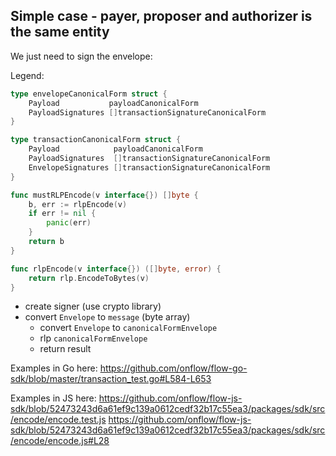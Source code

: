 ## Simple case - payer, proposer and authorizer is the same entity
We just need to sign the envelope:

Legend:
```go
type envelopeCanonicalForm struct {
	Payload           payloadCanonicalForm
	PayloadSignatures []transactionSignatureCanonicalForm
}

type transactionCanonicalForm struct {
	Payload            payloadCanonicalForm
	PayloadSignatures  []transactionSignatureCanonicalForm
	EnvelopeSignatures []transactionSignatureCanonicalForm
}
```

```go
func mustRLPEncode(v interface{}) []byte {
	b, err := rlpEncode(v)
	if err != nil {
		panic(err)
	}
	return b
}

func rlpEncode(v interface{}) ([]byte, error) {
	return rlp.EncodeToBytes(v)
}
```

- create signer (use crypto library)
- convert `Envelope` to `message` (byte array)
    - convert `Envelope` to `canonicalFormEnvelope`
    - rlp `canonicalFormEnvelope`
    - return result
      

Examples in Go here:
https://github.com/onflow/flow-go-sdk/blob/master/transaction_test.go#L584-L653

Examples in JS here:
https://github.com/onflow/flow-js-sdk/blob/52473243d6a61ef9c139a0612cedf32b17c55ea3/packages/sdk/src/encode/encode.test.js
https://github.com/onflow/flow-js-sdk/blob/52473243d6a61ef9c139a0612cedf32b17c55ea3/packages/sdk/src/encode/encode.js#L28

